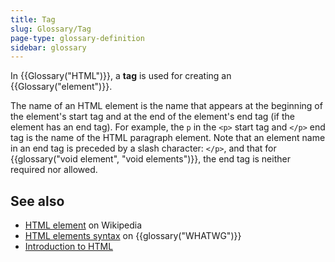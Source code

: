 ```yaml
---
title: Tag
slug: Glossary/Tag
page-type: glossary-definition
sidebar: glossary
---
```


In {{Glossary("HTML")}}, a **tag** is used for creating an {{Glossary("element")}}.

The name of an HTML element is the name that appears at the beginning of the element's start tag and at the end of the element's end tag (if the element has an end tag). For example, the `p` in the `<p>` start tag and `</p>` end tag is the name of the HTML paragraph element. Note that an element name in an end tag is preceded by a slash character: `</p>`, and that for {{glossary("void element", "void elements")}}, the end tag is neither required nor allowed.

## See also

- [HTML element](https://en.wikipedia.org/wiki/HTML_element) on Wikipedia
- [HTML elements syntax](https://html.spec.whatwg.org/multipage/syntax.html#elements-2) on {{glossary("WHATWG")}}
- [Introduction to HTML](/en-US/docs/Learn_web_development/Core/Structuring_content)
